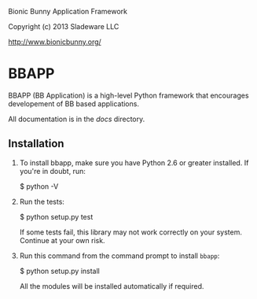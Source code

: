 <!--- -*- mode: markdown; coding: utf-8; -*- -->

Bionic Bunny Application Framework

Copyright (c) 2013 Sladeware LLC

http://www.bionicbunny.org/

BBAPP
=====

BBAPP (BB Application) is a high-level Python framework that encourages
developement of BB based applications.

All documentation is in the _docs_ directory.

Installation
------------

1. To install bbapp, make sure you have Python 2.6 or greater installed. If
   you're in doubt, run:

     $ python -V

2. Run the tests:

     $ python setup.py test

   If some tests fail, this library may not work correctly on your
   system. Continue at your own risk.

3. Run this command from the command prompt to install `bbapp`:

     $ python setup.py install

   All the modules will be installed automatically if required.
